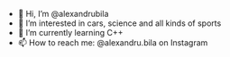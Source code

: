 - 👋 Hi, I’m @alexandrubila
- 👀 I’m interested in cars, science and all kinds of sports
- 🌱 I’m currently learning C++
- 📫 How to reach me: @alexandru.bila on Instagram

<!---
alexandrubila/alexandrubila is a ✨ special ✨ repository because its `README.md` (this file) appears on your GitHub profile.
You can click the Preview link to take a look at your changes.
--->
